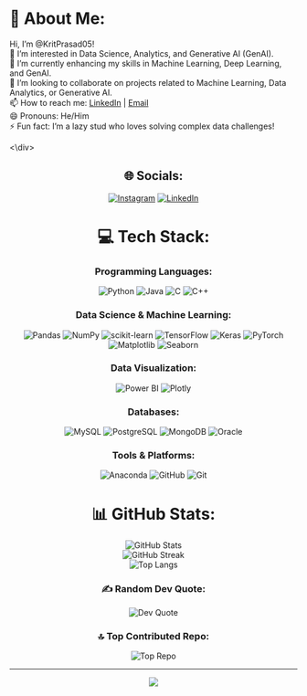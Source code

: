 <div align="left">

# 💫 About Me:
Hi, I’m @KritPrasad05!  
👀 I’m interested in Data Science, Analytics, and Generative AI (GenAI).  
🌱 I’m currently enhancing my skills in Machine Learning, Deep Learning, and GenAI.  
💞️ I’m looking to collaborate on projects related to Machine Learning, Data Analytics, or Generative AI.  
📫 How to reach me: [LinkedIn](https://www.linkedin.com/in/krit-prasad-13827b1b1/) | [Email](mailto:kritrp05@gmail.com)  
😄 Pronouns: He/Him  
⚡ Fun fact: I’m a lazy stud who loves solving complex data challenges!  

<\div>

<div align="center">
  
## 🌐 Socials:
[![Instagram](https://img.shields.io/badge/Instagram-%23E4405F.svg?logo=Instagram&logoColor=white)](https://instagram.com/krit_rk_p05) 
[![LinkedIn](https://img.shields.io/badge/LinkedIn-%230077B5.svg?logo=linkedin&logoColor=white)](https://www.linkedin.com/in/krit-prasad-13827b1b1/)  

# 💻 Tech Stack:
### **Programming Languages:**
![Python](https://img.shields.io/badge/python-3670A0?style=for-the-badge&logo=python&logoColor=ffdd54) 
![Java](https://img.shields.io/badge/java-%23ED8B00.svg?style=for-the-badge&logo=openjdk&logoColor=white) 
![C](https://img.shields.io/badge/c-%2300599C.svg?style=for-the-badge&logo=c&logoColor=white) 
![C++](https://img.shields.io/badge/c++-%2300599C.svg?style=for-the-badge&logo=c%2B%2B&logoColor=white) 

### **Data Science & Machine Learning:**
![Pandas](https://img.shields.io/badge/pandas-%23150458.svg?style=for-the-badge&logo=pandas&logoColor=white)
![NumPy](https://img.shields.io/badge/numpy-%23013243.svg?style=for-the-badge&logo=numpy&logoColor=white)
![scikit-learn](https://img.shields.io/badge/scikit--learn-%23F7931E.svg?style=for-the-badge&logo=scikit-learn&logoColor=white) 
![TensorFlow](https://img.shields.io/badge/TensorFlow-%23FF6F00.svg?style=for-the-badge&logo=TensorFlow&logoColor=white)
![Keras](https://img.shields.io/badge/Keras-%23D00000.svg?style=for-the-badge&logo=Keras&logoColor=white) 
![PyTorch](https://img.shields.io/badge/PyTorch-%23EE4C2C.svg?style=for-the-badge&logo=PyTorch&logoColor=white) 
![Matplotlib](https://img.shields.io/badge/Matplotlib-%23ffffff.svg?style=for-the-badge&logo=Matplotlib&logoColor=black)
![Seaborn](https://img.shields.io/badge/Seaborn-%230080b0.svg?style=for-the-badge&logo=seaborn&logoColor=white)

### **Data Visualization:**
![Power BI](https://img.shields.io/badge/Power%20BI-F2C811.svg?style=for-the-badge&logo=Power%20BI&logoColor=white) 
![Plotly](https://img.shields.io/badge/Plotly-%233F4F75.svg?style=for-the-badge&logo=plotly&logoColor=white)

### **Databases:**
![MySQL](https://img.shields.io/badge/mysql-4479A1.svg?style=for-the-badge&logo=mysql&logoColor=white)
![PostgreSQL](https://img.shields.io/badge/PostgreSQL-%23316192.svg?style=for-the-badge&logo=postgresql&logoColor=white) 
![MongoDB](https://img.shields.io/badge/MongoDB-%234ea94b.svg?style=for-the-badge&logo=mongodb&logoColor=white)
![Oracle](https://img.shields.io/badge/Oracle-F80000?style=for-the-badge&logo=oracle&logoColor=white)

### **Tools & Platforms:**
![Anaconda](https://img.shields.io/badge/Anaconda-%2344A833.svg?style=for-the-badge&logo=anaconda&logoColor=white) 
![GitHub](https://img.shields.io/badge/GitHub-%23121011.svg?style=for-the-badge&logo=github&logoColor=white)
![Git](https://img.shields.io/badge/git-%23F05033.svg?style=for-the-badge&logo=git&logoColor=white)

# 📊 GitHub Stats:
![GitHub Stats](https://github-readme-stats.vercel.app/api?username=KritPrasad05&theme=aura&hide_border=false&include_all_commits=true&count_private=true)  
![GitHub Streak](https://github-readme-streak-stats.herokuapp.com/?user=KritPrasad05&theme=aura&hide_border=false)  
![Top Langs](https://github-readme-stats.vercel.app/api/top-langs/?username=KritPrasad05&theme=aura&hide_border=false&include_all_commits=true&count_private=true&layout=compact)

### ✍️ Random Dev Quote:
![Dev Quote](https://quotes-github-readme.vercel.app/api?type=vertical&theme=tokyonight)

### 🔝 Top Contributed Repo:
![Top Repo](https://github-contributor-stats.vercel.app/api?username=KritPrasad05&limit=5&theme=prussian&combine_all_yearly_contributions=true)

---

[![](https://visitcount.itsvg.in/api?id=KritPrasad05&icon=0&color=4)](https://visitcount.itsvg.in)

<!-- Proudly created with GPRM ( https://gprm.itsvg.in ) -->

</div>
